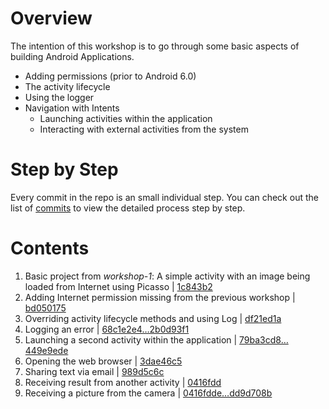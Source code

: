 # Overview
The intention of this workshop is to go through some basic aspects of building Android Applications.
- Adding permissions (prior to Android 6.0)
- The activity lifecycle
- Using the logger
- Navigation with Intents
  - Launching activities within the application
  - Interacting with external activities from the system

# Step by Step
Every commit in the repo is an small individual step. You can check out the list of [commits](https://github.com/schibsted-android-training/workshop-2/commits/master) to view the detailed process step by step.

# Contents
1. Basic project from *workshop-1*: A simple activity with an image being loaded from Internet using Picasso | [1c843b2](https://github.com/schibsted-android-training/workshop-2/commit/1c843b24219c876ad9dc12a8d2bea7fd9476167f)
2. Adding Internet permission missing from the previous workshop | [bd050175](https://github.com/schibsted-android-training/workshop-2/commit/bd050175651ed13c7cefde93148c039d48e398af)
3. Overriding activity lifecycle methods and using Log | [df21ed1a](https://github.com/schibsted-android-training/workshop-2/commit/df21ed1a555c5089a9c9b2ef5027b02a3e5ab81d)
4. Logging an error | [68c1e2e4…2b0d93f1](https://github.com/schibsted-android-training/workshop-2/compare/df21ed1a555c5089a9c9b2ef5027b02a3e5ab81d...2b0d93f1538e74fc20af7703988a799954d4bc34)
5. Launching a second activity within the application | [79ba3cd8…449e9ede](https://github.com/schibsted-android-training/workshop-2/compare/2b0d93f1538e74fc20af7703988a799954d4bc34...449e9edeed523e7de4156daaab7b4e1c0209136b)
6. Opening the web browser | [3dae46c5](https://github.com/schibsted-android-training/workshop-2/commit/3dae46c5cfb2fc8b056e750ce59524be84ca9d08)
7. Sharing text via email | [989d5c6c](https://github.com/schibsted-android-training/workshop-2/commit/989d5c6c9d6d84bad2c016f85be48873ce5ea84f)
8. Receiving result from another activity | [0416fdd](https://github.com/schibsted-android-training/workshop-2/commit/0416fdde745dd495a2c62e8ce75117f53af5fc2a)
8. Receiving a picture from the camera | [0416fdde…dd9d708b](https://github.com/schibsted-android-training/workshop-2/compare/0416fdde745dd495a2c62e8ce75117f53af5fc2a...dd9d708bd0d438d3b91909fcc96a8965efc713cf)
